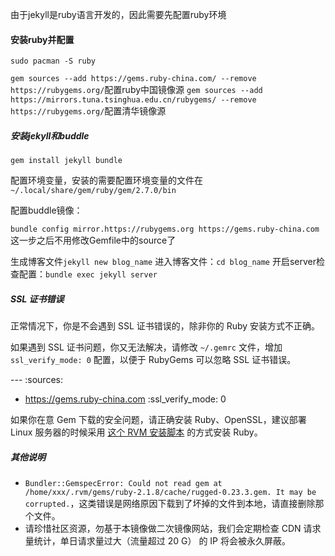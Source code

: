 
由于jekyll是ruby语言开发的，因此需要先配置ruby环境

#### 安装ruby并配置

`sudo pacman -S ruby`

`gem sources --add https://gems.ruby-china.com/ --remove https://rubygems.org/`配置ruby中国镜像源
`gem sources --add https://mirrors.tuna.tsinghua.edu.cn/rubygems/ --remove https://rubygems.org/`配置清华镜像源

##### 安装jekyll和buddle

`gem install jekyll bundle`

配置环境变量，安装的需要配置环境变量的文件在`~/.local/share/gem/ruby/gem/2.7.0/bin`

配置buddle镜像：

`bundle config mirror.https://rubygems.org https://gems.ruby-china.com`
这一步之后不用修改Gemfile中的source了

生成博客文件`jekyll new blog_name`
进入博客文件：`cd blog_name`
开启server检查配置：`bundle exec jekyll server`

##### SSL 证书错误

正常情况下，你是不会遇到 SSL 证书错误的，除非你的 Ruby 安装方式不正确。

如果遇到 SSL 证书问题，你又无法解决，请修改 `~/.gemrc` 文件，增加 `ssl_verify_mode: 0` 配置，以便于 RubyGems 可以忽略 SSL 证书错误。

\---
:sources:
- https://gems.ruby-china.com
:ssl\_verify\_mode: 0

如果你在意 Gem 下载的安全问题，请正确安装 Ruby、OpenSSL，建议部署 Linux 服务器的时候采用 [这个 RVM 安装脚本](https://github.com/huacnlee/init.d/blob/master/install_rvm) 的方式安装 Ruby。

##### 其他说明

-   `Bundler::GemspecError: Could not read gem at /home/xxx/.rvm/gems/ruby-2.1.8/cache/rugged-0.23.3.gem. It may be corrupted.`，这类错误是网络原因下载到了坏掉的文件到本地，请直接删除那个文件。
-   请珍惜社区资源，勿基于本镜像做二次镜像网站，我们会定期检查 CDN 请求量统计，单日请求量过大（流量超过 20 G） 的 IP 将会被永久屏蔽。